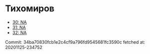 # Тихомиров
- [30: NA](30.md)
- [31: NA](31.md)
- [32: NA](32.md)

Commit: 34ba70830fcb1e2c4cf9a796fd9545681fc3590c
 fetched at: 20201125-234752
